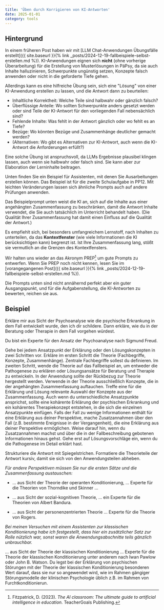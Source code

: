 ```yaml
---
title: 'Üben durch Korrigieren von KI-Antworten'
date: 2025-01-01
category: tools
---
```


## Hintergrund

In einem früheren Post haben wir mit [LLM Chat-Anwendungen Übungsfälle
erstellt]({{ site.baseurl }}{% link
_posts/2024-12-19-fallbeispiele-selbst-erstellen.md %}). KI-Anwendungen eignen
sich **nicht** (ohne vorherige Überarbeitung) für die Erstellung von
Musterlösungen in PäPsy, da sie auch Inhalte halluzinieren, Schwerpunkte
ungünstig setzen, Konzepte falsch anwenden oder nicht in die geforderte Tiefe
gehen.

Allerdings kann es eine hilfreiche Übung sein, sich eine "Lösung" von einer
KI-Anwendung erstellen zu lassen, und die Antwort dann zu beurteilen:

- Inhaltliche Korrektheit: Welche Teile sind halbwahr oder gänzlich falsch?
- Überflüssige Anteile: Wo sollten Schwerpunkte anders gesetzt werden oder sind
  Teile der KI-Antwort für den vorliegenden Fall nebensächlich sind?
- Fehlende Inhalte: Was fehlt in der Antwort gänzlich oder wo fehlt es an
  Tiefe?
- Bezüge: Wo könnten Bezüge und Zusammenhänge deutlicher gemacht werden?
- (Alternativen: Wo gibt es Alternativen zur KI-Antwort, auch wenn die
  KI-Antwort die Anforderungen erfüllt?)

Eine solche Übung ist anspruchsvoll, da LLMs Ergebnisse plausibel klingen
lassen, auch wenn sie halbwahr oder falsch sind. Sie kann aber zur Elaboration
der Lerninhalte beitragen.

Unten finden Sie ein Beispiel für Assistenten, mit denen Sie Ausarbeitungen
erstellen können. Das Beispiel ist für die zweite Schulaufgabe in PP12. Mit
leichten Veränderungen lassen sich ähnliche Prompts auch auf andere Prüfungen
anwenden.

Das Beispielprompt unten weist die KI an, sich auf die Inhalte aus einer
angehängten Zusammenfassung zu beschränken, damit die Antwort Inhalte
verwendet, die Sie auch tatsächlich im Unterricht behandelt haben. (Die Qualität
Ihrer Zusammenfassung hat damit einen Einfluss auf die Qualität der Antwort.)

Es empfiehlt sich, bei besonders umfangreichem Lernstoff, nach Inhalten zu
unterteilen, da das **Kontextfenster** (wie viele Informationen die KI
berücksichtigen kann) begrenzt ist. Ist Ihre Zusammenfassung lang, stößt sie
vermutlich an die Grenzen des Kontextfensters.

Wir halten uns wieder an das Akronym PREP[^AIclassroom] um gute Prompts zu
entwerfen. Wenn Sie PREP noch nicht kennen, lesen Sie im [vorangegangenen
Post]({{ site.baseurl }}{% link
_posts/2024-12-19-fallbeispiele-selbst-erstellen.md %}).

Die Prompts unten sind nicht annähernd perfekt aber ein guter Ausgangspunkt,
und für die Aufgabenstellung, die KI-Antworten zu bewerten, reichen sie aus.

## Beispiel

Erkläre mir aus Sicht der Psychoanalyse wie die psychische Erkrankung in dem
Fall entwickelt wurde, den ich dir schildere. Dann erkläre, wie du in der
Beratung oder Therapie in dem Fall vorgehen würdest.

Du bist ein Experte für den Ansatz der Psychoanalyse nach Sigmund Freud.

Gehe bei jedem Ansatzpunkt der Erklärung oder den Lösungskonzepten in zwei
Schritten vor. Erkläre im ersten Schritt die Theorie (Fachbegriffe, Konzepte,
Zusammenhänge). Zentrale Fachbegriffe sollest du definieren. Im zweiten
Schritt, wende die Theorie auf das Fallbeispiel an, um entweder die Pathogenese
zu erklären oder Lösungsansätze für Beratung und Therapie zu entwickeln. In der
Anwendung sollte der Rückbezug zur Theorie hergestellt werden. Verwende in der
Theorie ausschließlich Konzepte, die in der angehängten Zusammenfassung
auftauchen. Treffe eine für die Erklärung und Lösung relevante Auswahl der
Konzepte aus der Zusammenfassung. Auch wenn du unterschiedliche Ansatzpunkte
ansprichst, sollte eine kohärente Erklärung der psychischen Erkrankung und ein
kohärentes Therapiekonzept entstehen, in die sich die einzelnen Ansatzpunkte
einfügen. Falls der Fall zu wenige Informationen enthält für eine Erklärung aus
deiner Perspektive, mache Zusatzannahmen über den Fall (z.B. bestimmte
Ereignisse in der Vergangenheit), die eine Erklärung aus deiner Perspektive
ermöglichen. Weise darauf hin, wenn du Zusatzannahmen machst und über die in
der Fallbeschreibung gebotenen Informationen hinaus gehst. Gehe erst auf
Lösungsvorschläge ein, wenn du die Pathogenese im Detail erklärt hast.

Strukturiere die Antwort mit Spiegelstrichen. Formatiere die Theorieteile der
Antwort kursiv, damit sie sich von den Anwendungsteilen abheben.

*Für andere Perspektiven müssen Sie nur die ersten Sätze und die
Zusammenfassung austauschen:*

- ... aus Sicht der Theorie der operanten Konditionierung, ... Experte für die
  Theorien von Thorndike und Skinner ...

- ... aus Sicht der sozial-kognitiven Theorie, ... ein Experte für die
  Theorien von Albert Bandura.

- ... aus Sicht der personenzentrierten Theorie ... Experte für die Theorie
  von Rogers.

*Bei meinen Versuchen mit einem Assistenten zur klassischen Konditionierung habe
ich festgestellt, dass hier ein zusätzlicher Satz zur Rolle nützlich war, sonst
waren die Anwendungsabschnitte teils gänzlich unbrauchbar.*

... aus Sicht der Theorie der klassischen Konditionierung ... Experte für die
Theorie der klassischen Konditionierung unter anderem nach Iwan Pawlow oder
John B. Watson. Du legst bei der Erklärung von psychischen Störungen mit der
Theorie der klassischen Konditionierung besonderen Wert darauf, dass sie nur so
angewendet wird, wie im Rahmen gängiger Störungsmodelle der klinischen
Psychologie üblich z.B. im Rahmen von Furchtkonditionierun.

[^AIclassroom]: Fitzpatrick, D. (2023). *The AI classroom: The ultimate guide to artificial intelligence in education.* TeacherGoals Publishing.
